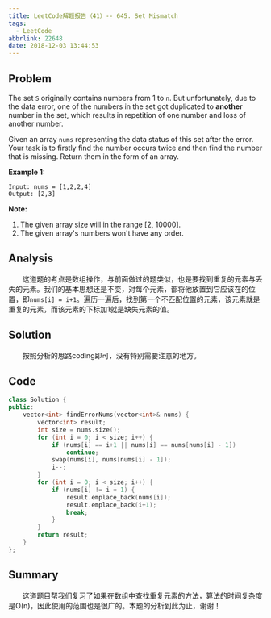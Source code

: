 ```yaml
---
title: LeetCode解题报告（41）-- 645. Set Mismatch
tags:
  - LeetCode
abbrlink: 22648
date: 2018-12-03 13:44:53
---
```

## Problem
The set `S` originally contains numbers from 1 to `n`. But unfortunately, due to the data error, one of the numbers in the set got duplicated to **another** number in the set, which results in repetition of one number and loss of another number.

Given an array `nums` representing the data status of this set after the error. Your task is to firstly find the number occurs twice and then find the number that is missing. Return them in the form of an array.
<!-- more -->

**Example 1:**
```
Input: nums = [1,2,2,4]
Output: [2,3]
```

**Note:**
  1. The given array size will in the range [2, 10000].
  2. The given array's numbers won't have any order.

## Analysis
&emsp;&emsp;这道题的考点是数组操作，与前面做过的题类似，也是要找到重复的元素与丢失的元素。我们的基本思想还是不变，对每个元素，都将他放置到它应该在的位置，即`nums[i] = i+1`。遍历一遍后，找到第一个不匹配位置的元素，该元素就是重复的元素，而该元素的下标加1就是缺失元素的值。

## Solution
&emsp;&emsp;按照分析的思路coding即可，没有特别需要注意的地方。

## Code
```C++
class Solution {
public:
    vector<int> findErrorNums(vector<int>& nums) {
        vector<int> result;
        int size = nums.size();
        for (int i = 0; i < size; i++) {
            if (nums[i] == i+1 || nums[i] == nums[nums[i] - 1])
                continue;
            swap(nums[i], nums[nums[i] - 1]);
            i--;
        }
        for (int i = 0; i < size; i++) {
            if (nums[i] != i + 1) {
                result.emplace_back(nums[i]);
                result.emplace_back(i+1);
                break;
            }
        }
        return result;
    }
};
```

## Summary
&emsp;&emsp;这道题目帮我们复习了如果在数组中查找重复元素的方法，算法的时间复杂度是O(n)，因此使用的范围也是很广的。本题的分析到此为止，谢谢！
